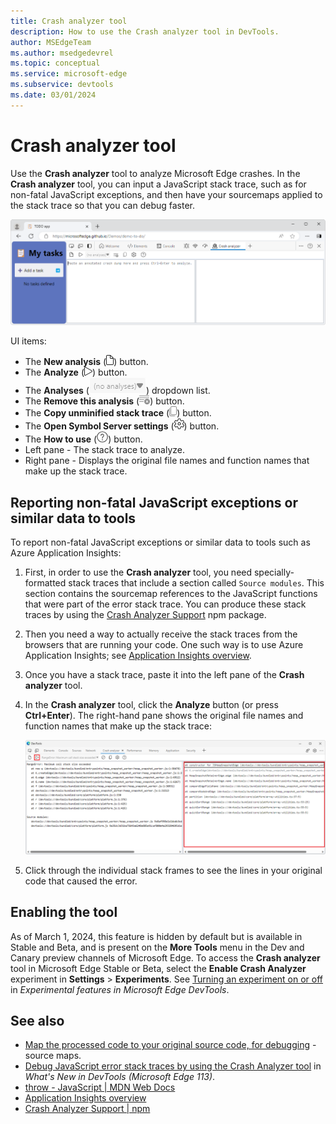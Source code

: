 ```yaml
---
title: Crash analyzer tool
description: How to use the Crash analyzer tool in DevTools.
author: MSEdgeTeam
ms.author: msedgedevrel
ms.topic: conceptual
ms.service: microsoft-edge
ms.subservice: devtools
ms.date: 03/01/2024
---
```

# Crash analyzer tool

Use the **Crash analyzer** tool to analyze Microsoft Edge<!--todo: review/expand--> crashes.  In the **Crash analyzer** tool, you can input a JavaScript stack trace, such as for non-fatal JavaScript exceptions, and then have your sourcemaps applied to the stack trace so that you can debug faster.

![The Crash analyzer tool](./index-images/crash-analyzer.png)

UI items:
* The **New analysis** (![The 'New analysis' icon](./index-images/new-analysis-icon.png)) button.
* The **Analyze** (![The 'Analyze' icon](./index-images/analyze-icon.png)) button.
* The **Analyses** (![The 'Analyses' dropdown list](./index-images/analyses-dropdown-list.png)) dropdown list.
* The **Remove this analysis** (![the 'Remove this analysis' icon](./index-images/remove-this-analysis-icon.png)) button.
* The **Copy unminified stack trace** (![the Copy unminified stack trace' icon](./index-images/copy-unminified-stack-trace-icon.png)) button.
* The **Open Symbol Server settings** (![the 'Open Symbol Server settings' icon](./index-images/open-symbol-server-settings-icon.png)) button.
* The **How to use** (![the 'How to use' icon](./index-images/how-to-use-icon.png)) button.
* Left pane - The stack trace to analyze.
* Right pane - Displays the original file names and function names that make up the stack trace.


<!-- ====================================================================== -->
## Reporting non-fatal JavaScript exceptions or similar data to tools

To report non-fatal JavaScript exceptions or similar data to tools such as Azure Application Insights:

1. First, in order to use the **Crash analyzer** tool, you need specially-formatted stack traces that include a section called `Source modules`.  This section contains the sourcemap references to the JavaScript functions that were part of the error stack trace.  You can produce these stack traces by using the [Crash Analyzer Support](https://www.npmjs.com/package/@microsoft/edge-devtools-crash-analyzer-support) npm package.

1. Then you need a way to actually receive the stack traces from the browsers that are running your code.  One such way is to use Azure Application Insights; see [Application Insights overview](/azure/azure-monitor/app/app-insights-overview).

1. Once you have a stack trace, paste it into the left pane of the **Crash analyzer** tool.

1. In the **Crash analyzer** tool, click the **Analyze** button (or press **Ctrl+Enter**).  The right-hand pane shows the original file names and function names that make up the stack trace:

   ![Using the Crash analyzer tool to debug a non-fatal JavaScript exception](./index-images/crash-analyzer-tool.png)

1. Click through the individual stack frames to see the lines in your original code that caused the error.


<!-- ====================================================================== -->
## Enabling the tool

As of March 1, 2024, this feature is hidden by default but is available in Stable and Beta, and is present on the **More Tools** menu in the Dev and Canary preview channels of Microsoft Edge.  To access the **Crash analyzer** tool in Microsoft Edge Stable or Beta, select the **Enable Crash Analyzer** experiment in **Settings** > **Experiments**.  See [Turning an experiment on or off](../experimental-features/index.md#turning-an-experiment-on-or-off) in _Experimental features in Microsoft Edge DevTools_.


<!-- ====================================================================== -->
## See also

* [Map the processed code to your original source code, for debugging](../javascript/source-maps.md) - source maps.
* [Debug JavaScript error stack traces by using the Crash Analyzer tool](../whats-new/2023/05/devtools-113.md#debug-javascript-error-stack-traces-by-using-the-crash-analyzer-tool) in _What's New in DevTools (Microsoft Edge 113)_.
* [throw - JavaScript | MDN Web Docs](https://developer.mozilla.org/docs/Web/JavaScript/Reference/Statements/throw)
* [Application Insights overview](/azure/azure-monitor/app/app-insights-overview)
* [Crash Analyzer Support | npm](https://www.npmjs.com/package/@microsoft/edge-devtools-crash-analyzer-support)

